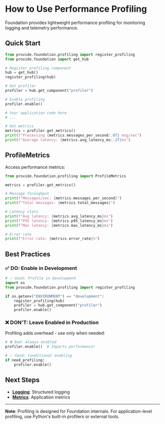 # How to Use Performance Profiling

Foundation provides lightweight performance profiling for monitoring logging and telemetry performance.

## Quick Start

```python
from provide.foundation.profiling import register_profiling
from provide.foundation import get_hub

# Register profiling component
hub = get_hub()
register_profiling(hub)

# Get profiler
profiler = hub.get_component("profiler")

# Enable profiling
profiler.enable()

# Your application code here
# ...

# Get metrics
metrics = profiler.get_metrics()
print(f"Processing {metrics.messages_per_second:.0f} msg/sec")
print(f"Average latency: {metrics.avg_latency_ms:.2f}ms")
```

## ProfileMetrics

Access performance metrics:

```python
from provide.foundation.profiling import ProfileMetrics

metrics = profiler.get_metrics()

# Message throughput
print(f"Messages/sec: {metrics.messages_per_second}")
print(f"Total messages: {metrics.total_messages}")

# Latency stats
print(f"Avg latency: {metrics.avg_latency_ms}ms")
print(f"P95 latency: {metrics.p95_latency_ms}ms")
print(f"Max latency: {metrics.max_latency_ms}ms")

# Error rate
print(f"Error rate: {metrics.error_rate}%")
```

## Best Practices

### ✅ DO: Enable in Development

```python
# ✅ Good: Profile in development
import os
from provide.foundation.profiling import register_profiling

if os.getenv("ENVIRONMENT") == "development":
    register_profiling(hub)
    profiler = hub.get_component("profiler")
    profiler.enable()
```

### ❌ DON'T: Leave Enabled in Production

Profiling adds overhead - use only when needed:

```python
# ❌ Bad: Always enabled
profiler.enable()  # Impacts performance!

# ✅ Good: Conditional enabling
if need_profiling:
    profiler.enable()
```

## Next Steps

- **[Logging](../logging/basic-logging.md)**: Structured logging
- **[Metrics](../observability/metrics.md)**: Application metrics

---

**Note**: Profiling is designed for Foundation internals. For application-level profiling, use Python's built-in profilers or external tools.
